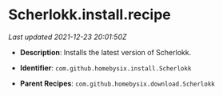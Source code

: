 # Scherlokk.install.recipe

_Last updated 2021-12-23 20:01:50Z_

- **Description**: Installs the latest version of Scherlokk.

- **Identifier**: `com.github.homebysix.install.Scherlokk`

- **Parent Recipes**: `com.github.homebysix.download.Scherlokk`
